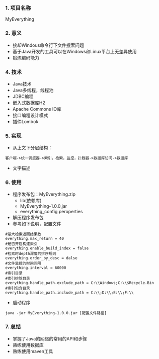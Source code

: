 ### 1. 项目名称
MyEverything
### 2. 意义
+ 接却Windous命令行下文件搜索问题
+ 基于Java开发的工具可以在Windows和Linux平台上无差异使用
+ 锻炼编码能力

### 4. 技术
+ Java技术
+ Java多线程，线程池
+ JDBC编程
+ 嵌入式数据库H2
+ Apache Commons IO库
+ 接口编程设计模式
+ 插件Lombok

### 5. 实现
+ 从上文下分层结构：
```
客户端->统一调度器->索引，检索，监控，拦截器->数据库访问->数据库
```
+ 文字描述
### 6. 使用
+ 程序发布包：MyEverything.zip
    + lib(依赖库)
    + MyEverything-1.0.0.jar
    + everything_config.peroperties
+ 解压程序发布包
+ 参考如下说明，配置文件
```
#最大检索返回结果数
everything.max_return = 40
#是否开启构建索引
everything.enable_build_index = false
#检索时depth深度的排序规则
everything.order_by_desc = dalse
#文件监控的时间间隔
everything.interval = 60000
#索引目录
#索引排除目录
everything.handle_path.exclude_path = C:\\Windows;C:\\$Recycle.Bin
#索引包含目录
everything.handle_path.include_path = C:\\;D:\\;E:\\;F:\\

```
+ 启动程序
```
java -jar MyEverything-1.0.0.jar [配置文件路径]
```
### 7. 总结
+ 掌握了Java的网络的常用的API和步骤
+ 熟练使用数据库
+ 熟练使用maven工具
